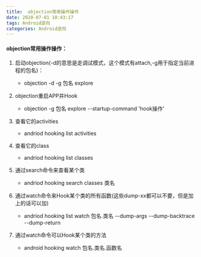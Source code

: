 ```yaml
---
title:  objection常用操作操作
date: 2020-07-01 18:43:17
tags: Android逆向
categories: Android逆向
---
```


#### objection常用操作操作：
1. 启动objection(-d的意思是走调试模式，这个模式有attach,-g用于指定当前进程的包名)：
	- objection -d -g 包名 explore

2. objection重启APP并Hook
	- objection -g 包名 explore --startup-command 'hook操作'

3. 查看它的activities
	- andriod hooking list activities

4. 查看它的class
	- andriod hooking list classes

5. 通过search命令来查看某个类
	- andriod hooking search classes 类名

6. 通过watch命令来Hook某个类的所有函数(这些dump-xx都可以不要，但是加上的话可以加)
	- andriod hooking list watch 包名.类名 --dump-args --dump-backtrace --dump-return

7. 通过watch命令可以Hook某个类的方法
	- android hooking watch 包名.类名.函数名